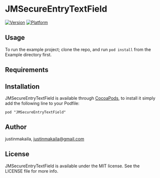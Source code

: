 # JMSecureEntryTextField

[![Version](http://cocoapod-badges.herokuapp.com/v/JMSecureEntryTextField/badge.png)](http://cocoadocs.org/docsets/JMSecureEntryTextField)
[![Platform](http://cocoapod-badges.herokuapp.com/p/JMSecureEntryTextField/badge.png)](http://cocoadocs.org/docsets/JMSecureEntryTextField)

## Usage

To run the example project; clone the repo, and run `pod install` from the Example directory first.

## Requirements

## Installation

JMSecureEntryTextField is available through [CocoaPods](http://cocoapods.org), to install
it simply add the following line to your Podfile:

    pod "JMSecureEntryTextField"

## Author

justinmakaila, justinmakaila@gmail.com

## License

JMSecureEntryTextField is available under the MIT license. See the LICENSE file for more info.
